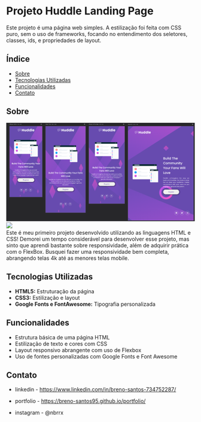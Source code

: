 # Projeto Huddle Landing Page

Este projeto é uma página web simples. A estilização foi feita com CSS puro, sem o uso de frameworks, focando no entendimento dos seletores, classes, ids, e propriedades de layout.

## Índice

- [Sobre](#sobre)
- [Tecnologias Utilizadas](#tecnologias-utilizadas)
- [Funcionalidades](#funcionalidades)
- [Contato](#contato)

## Sobre
<img src="./src/design/screenshots/mobile.png"> 

<img src="./src/design/screenshots/desktop.gif">

<br>
Este é meu primeiro projeto desenvolvido utilizando as linguagens HTML e CSS!
Demorei um tempo considerável para desenvolver esse projeto, mas sinto que aprendi bastante sobre responsividade, além de adquirir prática com o FlexBox.
Busquei fazer uma responsividade bem completa, abrangendo telas 4k até as menores telas mobile.


## Tecnologias Utilizadas

- **HTML5:** Estruturação da página
- **CSS3:** Estilização e layout
- **Google Fonts e FontAwesome:** Tipografia personalizada


## Funcionalidades

- Estrutura básica de uma página HTML
- Estilização de texto e cores com CSS
- Layout responsivo abrangente com uso de Flexbox
- Uso de fontes personalizadas com Google Fonts e Font Awesome


## Contato

- linkedin - https://www.linkedin.com/in/breno-santos-734752287/

- portfolio - https://breno-santos95.github.io/portfolio/

- instagram - @nbrrx

